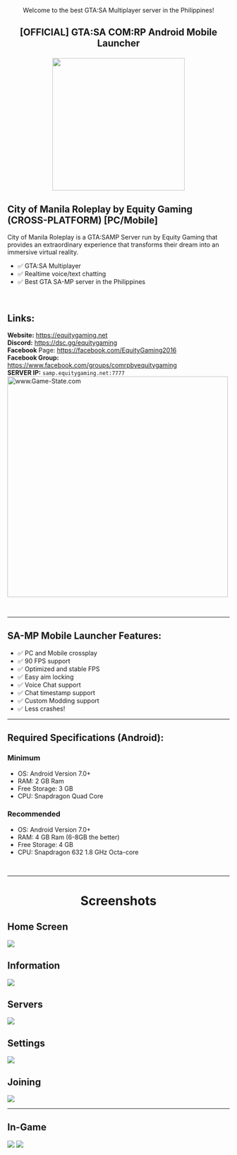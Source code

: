 <p align="center">Welcome to the best GTA:SA Multiplayer server in the Philippines!</p>

## <p align="center">[OFFICIAL] GTA:SA COM:RP Android Mobile Launcher</p>
<p align="center">
  <img src="https://github.com/equitygamingph/comrp_mobile/blob/gh-pages/Images/comrp.png" height="auto" width="300px">
</p>

## **City of Manila Roleplay by Equity Gaming (CROSS-PLATFORM) [PC/Mobile]**
 City of Manila Roleplay is a GTA:SAMP Server run by Equity Gaming that provides an extraordinary experience that transforms their dream into an immersive virtual reality.

- ✅ GTA:SA Multiplayer
- ✅ Realtime voice/text chatting
- ✅ Best GTA SA-MP server in the Philippines

<br />

## **Links:**
**Website:** https://equitygaming.net <br/>
**Discord:** https://dsc.gg/equitygaming <br/>
**Facebook** Page: https://facebook.com/EquityGaming2016 <br/>
**Facebook Group:** https://www.facebook.com/groups/comrpbyequitygaming <br/>
**SERVER IP:** `samp.equitygaming.net:7777` <br/>
<img src="http://www.game-state.com/51.79.230.96:7777/430x73_FFFFFF_FF9900_000000_000000.png" alt="www.Game-State.com" style="border-style: none; height: auto; width: 500px;">

<br />

----

## **SA-MP Mobile Launcher Features:** <br />
- ✅ PC and Mobile crossplay <br />
- ✅ 90 FPS support <br />
- ✅ Optimized and stable FPS <br />
- ✅ Easy aim locking <br />
- ✅ Voice Chat support <br />
- ✅ Chat timestamp support <br />
- ✅ Custom Modding support <br />
- ✅ Less crashes! <br />

---

## **Required Specifications (Android):** 
### Minimum
  - OS: Android Version 7.0+
  - RAM: 2 GB Ram
  - Free Storage: 3 GB
  - CPU: Snapdragon Quad Core

### Recommended
  - OS: Android Version 7.0+
  - RAM: 4 GB Ram (6-8GB the better)
  - Free Storage: 4 GB
  - CPU: Snapdragon 632 1.8 GHz Octa-core
<br />

---
# <p align="center">Screenshots</p>

## Home Screen

<img src="https://github.com/equitygamingph/comrp_mobile/blob/main/Images/home%20screen.jpg" height="auto" width="auto">

## Information
<img src="https://github.com/equitygamingph/comrp_mobile/blob/main/Images/information.jpg" height="auto" width="auto">

## Servers
<img src="https://github.com/equitygamingph/comrp_mobile/blob/main/Images/servers.jpg" height="auto" width="auto">

## Settings
<img src="https://github.com/equitygamingph/comrp_mobile/blob/main/Images/settings.jpg" height="auto" width="auto">

## Joining
<img src="https://github.com/equitygamingph/comrp_mobile/blob/main/Images/joining.jpg" height="auto" width="auto">

---

## In-Game
<img src="https://github.com/equitygamingph/comrp_mobile/blob/main/Images/billiard_1.jpg" height="auto" width="auto">
<img src="https://github.com/equitygamingph/comrp_mobile/blob/main/Images/billiard_2.jpg" height="auto" width="auto">

